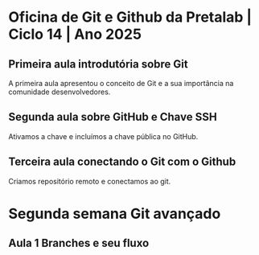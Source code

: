# Oficina de Git e Github da Pretalab | Ciclo 14 | Ano 2025

## Primeira aula introdutória sobre Git
A primeira aula apresentou o conceito de Git e a sua importância na comunidade desenvolvedores.

## Segunda aula sobre GitHub e Chave SSH
Ativamos a chave e incluímos a chave pública no GitHub.

## Terceira aula conectando o Git com o Github

Criamos repositório remoto e conectamos ao git.



# Segunda semana Git avançado

## Aula 1 Branches e seu fluxo